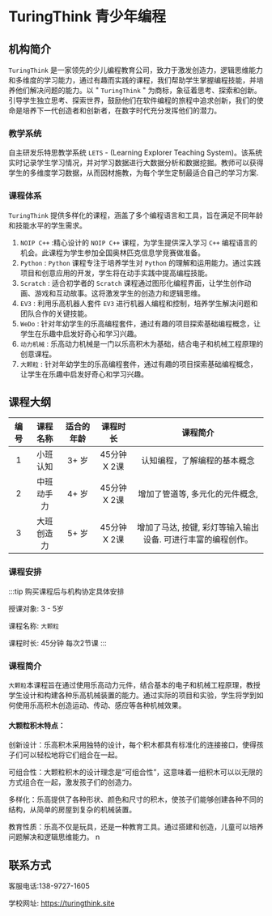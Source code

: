 # TuringThink 青少年编程

## 机构简介

 `TuringThink` 是一家领先的少儿编程教育公司，致力于激发创造力，逻辑思维能力和多维度的学习能力，通过有趣而实践的课程，我们帮助学生掌握编程技能，并培养他们解决问题的能力。以 " `TuringThink` " 为商标，象征着思考、探索和创新。引导学生独立思考、探索世界，鼓励他们在软件编程的旅程中追求创新，我们的使命是培养下一代创造者和创新者，在数字时代充分发挥他们的潜力。

### 教学系统

自主研发乐特思教学系统 `LETS` - (Learning Explorer Teaching System)。该系统实时记录学生学习情况，并对学习数据进行大数据分析和数据挖掘。教师可以获得学生的多维度学习数据，从而因材施教，为每个学生定制最适合自己的学习方案.

### 课程体系

`TuringThink` 提供多样化的课程，涵盖了多个编程语言和工具，旨在满足不同年龄和技能水平的学生需求。

1. `NOIP C++` :精心设计的 `NOIP C++` 课程，为学生提供深入学习 `C++` 编程语言的机会。此课程为学生参加全国奥林匹克信息学竞赛做准备。
2. `Python` : `Python` 课程专注于培养学生对 `Python` 的理解和运用能力。通过实践项目和创意应用的开发，学生将在动手实践中提高编程技能。
3. `Scratch` : 适合初学者的 `Scratch` 课程通过图形化编程界面，让学生创作动画、游戏和互动故事。这将激发学生的创造力和逻辑思维。
4. `EV3` : 利用乐高机器人套件 `EV3` 进行机器人编程和控制，培养学生解决问题和团队合作的关键技能。
5. `WeDo` : 针对年幼学生的乐高编程套件，通过有趣的项目探索基础编程概念，让学生在乐趣中启发好奇心和学习兴趣。
6. `动力机械` : 乐高动力机械是一门以乐高积木为基础，结合电子和机械工程原理的创意课程。
7. `大颗粒` : 针对年幼学生的乐高编程套件，通过有趣的项目探索基础编程概念，让学生在乐趣中启发好奇心和学习兴趣。




## 课程大纲

| 编号 | 课程名称 | 适合的年龄 | 课程时长 | 课程简介 |
| :--: | :------: | :------: | :------: | :------: |
|  1   | 小班认知 | 3+ 岁 | 45分钟 X 2课 | 认知编程，了解编程的基本概念 |
|  2   | 中班动手力 | 4+ 岁 | 45分钟 X 2课 | 增加了管道等, 多元化的元件概念,  |
|  3   | 大班创造力 | 5+ 岁 | 45分钟 X 2课 | 增加了马达, 按键, 彩灯等输入输出设备. 可进行丰富的编程创作。 |



### 课程安排

:::tip
购买课程后与机构协定具体安排

授课对象: 3 - 5岁

课程名称:  `大颗粒` 

课程时长: 45分钟 每次2节课
:::

### 课程简介

`大颗粒`本课程旨在通过使用乐高动力元件，结合基本的电子和机械工程原理，教授学生设计和构建各种乐高机械装置的能力。通过实际的项目和实验，学生将学到如何使用乐高积木创造运动、传动、感应等各种机械效果。

#### 大颗粒积木特点：

创新设计：乐高积木采用独特的设计，每个积木都具有标准化的连接接口，使得孩子们可以轻松地将它们组合在一起。

可组合性：大颗粒积木的设计理念是“可组合性”，这意味着一组积木可以以无限的方式组合在一起，激发孩子们的创造力。

多样化：乐高提供了各种形状、颜色和尺寸的积木，使孩子们能够创建各种不同的结构，从简单的房屋到复杂的机械装置。

教育性质：乐高不仅是玩具，还是一种教育工具。通过搭建和创造，儿童可以培养问题解决和逻辑思维能力。
n


## 联系方式

客服电话:138-9727-1605

学校网址: https://turingthink.site
